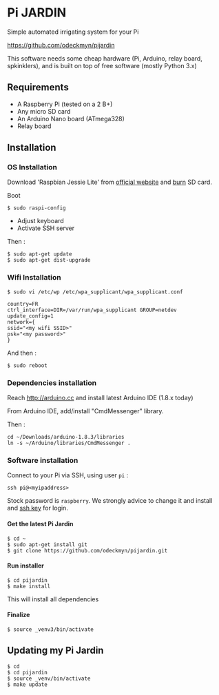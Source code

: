 # Pi JARDIN

Simple automated irrigating system for your Pi

https://github.com/odeckmyn/pijardin

This software needs some cheap hardware (Pi, Arduino, relay board, spkinklers), and is built on top of free software (mostly Python 3.x)

## Requirements

- A Raspberry Pi (tested on a 2 B+)
- Any micro SD card
- An Arduino Nano board (ATmega328)
- Relay board

## Installation

### OS Installation

Download 'Raspbian Jessie Lite' from [official website](https://www.raspberrypi.org/downloads/raspbian/) and [burn](http://elinux.org/RPi_Easy_SD_Card_Setup) SD card.

Boot

    $ sudo raspi-config

- Adjust keyboard
- Activate SSH server

Then :

    $ sudo apt-get update
    $ sudo apt-get dist-upgrade

### Wifi Installation

    $ sudo vi /etc/wp /etc/wpa_supplicant/wpa_supplicant.conf

    country=FR
    ctrl_interface=DIR=/var/run/wpa_supplicant GROUP=netdev
    update_config=1
    network={
    ssid="<my wifi SSID>"
    psk="<my password>"
    }

And then :

    $ sudo reboot

### Dependencies installation

Reach http://arduino.cc and install latest Arduino IDE (1.8.x today)

From Arduino IDE, add/install "CmdMessenger" library. 

Then :

    cd ~/Downloads/arduino-1.8.3/libraries
    ln -s ~/Arduino/libraries/CmdMessenger .

### Software installation

Connect to your Pi via SSH, using user `pi` :

    ssh pi@<myipaddress>

Stock password is `raspberry`. We strongly advice to change it and install and [ssh key](https://www.digitalocean.com/community/tutorials/how-to-set-up-ssh-keys--2) for login.

#### Get the latest Pi Jardin

    $ cd ~
    $ sudo apt-get install git
    $ git clone https://github.com/odeckmyn/pijardin.git

#### Run installer

    $ cd pijardin
    $ make install

This will install all dependencies

#### Finalize

    $ source _venv3/bin/activate

## Updating my Pi Jardin

    $ cd
    $ cd pijardin
    $ source _venv/bin/activate
    $ make update

